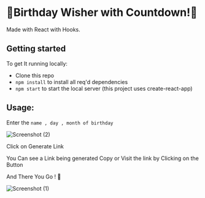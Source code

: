 # 🎉Birthday Wisher with Countdown!🎉

Made with React with Hooks.

## Getting started

To get It running locally:

- Clone this repo
- `npm install` to install all req'd dependencies
- `npm start` to start the local server (this project uses create-react-app)

## Usage: 

Enter the `name , day , month of birthday`

![Screenshot (2)](https://user-images.githubusercontent.com/68656122/165559425-14ae5279-661e-4697-8434-47b41ad6a424.png)

Click on Generate Link

You Can see a Link being generated Copy or Visit the link by Clicking on the Button

And There You Go ! 🎉

![Screenshot (1)](https://user-images.githubusercontent.com/68656122/165884283-13369a7e-a6cd-4754-b37d-e0b8d4fe01d0.png)
